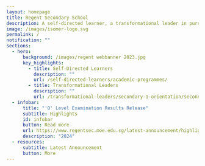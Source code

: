 ```yaml
---
layout: homepage
title: Regent Secondary School
description: A self-directed learner, a transformational leader in pursuit of excellence.
image: /images/isomer-logo.svg
permalink: /
notification: ""
sections:
  - hero:
      background: /images/regent webbanner 2023.jpg
      key_highlights:
        - title: Self-Directed Learners
          description: ""
          url: /self-directed-learners/academic-programmes/
        - title: Transformational Leaders
          description: ""
          url: /transformational-leaders/secondary-1-orientation/secondary-1-orientation-2023/
  - infobar:
      title: "'O' Level Examination Results Release"
      subtitle: Highlights
      id: infobar
      button: Read more
      url: https://www.regentsec.moe.edu.sg/latest-announcement/highlights/o-level-examination-results-release-2024/
      description: "2024"
  - resources:
      subtitle: Latest Announcement
      button: More
---
```

